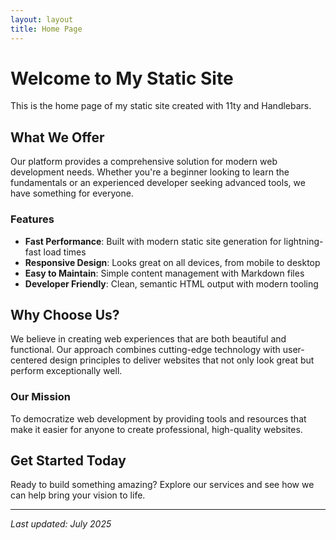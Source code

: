 ```yaml
---
layout: layout
title: Home Page
---
```


# Welcome to My Static Site

This is the home page of my static site created with 11ty and Handlebars.

## What We Offer

Our platform provides a comprehensive solution for modern web development needs. Whether you're a beginner looking to learn the fundamentals or an experienced developer seeking advanced tools, we have something for everyone.

### Features

- **Fast Performance**: Built with modern static site generation for lightning-fast load times
- **Responsive Design**: Looks great on all devices, from mobile to desktop
- **Easy to Maintain**: Simple content management with Markdown files
- **Developer Friendly**: Clean, semantic HTML output with modern tooling

## Why Choose Us?

We believe in creating web experiences that are both beautiful and functional. Our approach combines cutting-edge technology with user-centered design principles to deliver websites that not only look great but perform exceptionally well.

### Our Mission

To democratize web development by providing tools and resources that make it easier for anyone to create professional, high-quality websites.

## Get Started Today

Ready to build something amazing? Explore our services and see how we can help bring your vision to life.

---

_Last updated: July 2025_
